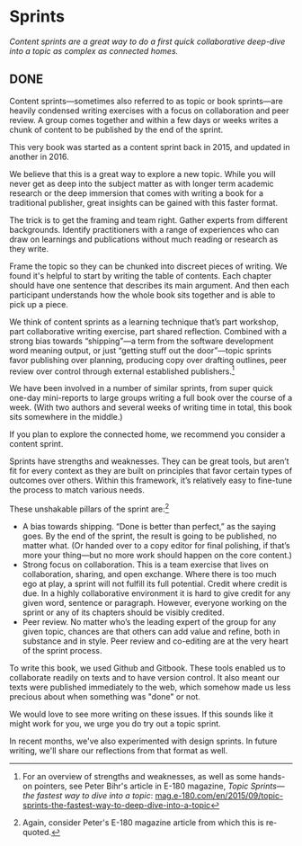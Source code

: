 # Sprints

_Content sprints are a great way to do a first quick collaborative deep-dive into a topic as complex as connected homes._

## DONE

Content sprints—sometimes also referred to as topic or book sprints—are heavily condensed writing exercises with a focus on collaboration and peer review. A group comes together and within a few days or weeks writes a chunk of content to be published by the end of the sprint.

This very book was started as a content sprint back in 2015, and updated in another in 2016.

We believe that this is a great way to explore a new topic. While you will never get as deep into the subject matter as with longer term academic research or the deep immersion that comes with writing a book for a traditional publisher, great insights can be gained with this faster format.

The trick is to get the framing and team right. Gather experts from different backgrounds. Identify practitioners with a range of experiences who can draw on learnings and publications without much reading or research as they write.

Frame the topic so they can be chunked into discreet pieces of writing. We found it's helpful to start by writing the table of contents. Each chapter should have one sentence that describes its main argument. And then each participant understands how the whole book sits together and is able to pick up a piece.  

We think of content sprints as a learning technique that’s part workshop, part collaborative writing exercise, part shared reflection. Combined with a strong bias towards “shipping”—a term from the software development word meaning output, or just “getting stuff out the door”—topic sprints favor publishing over planning, producing copy over drafting outlines, peer review over control through external established publishers.[^1]

We have been involved in a number of similar sprints, from super quick one-day mini-reports to large groups writing a full book over the course of a week. (With two authors and several weeks of writing time in total, this book sits somewhere in the middle.)

If you plan to explore the connected home, we recommend you consider a content sprint.

Sprints have strengths and weaknesses. They can be great tools, but aren’t fit for every context as they are built on principles that favor certain types of outcomes over others. Within this framework, it’s relatively easy to fine-tune the process to match various needs.

These unshakable pillars of the sprint are:[^2]

- A bias towards shipping. “Done is better than perfect,” as the saying goes. By the end of the sprint, the result is going to be published, no matter what. (Or handed over to a copy editor for final polishing, if that’s more your thing—but no more work should happen on the core content.)
- Strong focus on collaboration. This is a team exercise that lives on collaboration, sharing, and open exchange. Where there is too much ego at play, a sprint will not fulfill its full potential. Credit where credit is due. In a highly collaborative environment it is hard to give credit for any given word, sentence or paragraph. However, everyone working on the sprint or any of its chapters should be visibly credited.
- Peer review. No matter who’s the leading expert of the group for any given topic, chances are that others can add value and refine, both in substance and in style. Peer review and co-editing are at the very heart of the sprint process.

To write this book, we used Github and Gitbook. These tools enabled us to collaborate readily on texts and to have version control. It also meant our texts were published immediately to the web, which somehow made us less precious about when something was "done" or not. 

We would love to see more writing on these issues. If this sounds like it might work for you, we urge you do try out a topic sprint.

In recent months, we've also experimented with design sprints. In future writing, we'll share our reflections from that format as well. 

[^1]: For an overview of strengths and weaknesses, as well as some hands-on pointers, see Peter Bihr's article in E-180 magazine, *Topic Sprints—the fastest way to dive into a topic*: [mag.e-180.com/en/2015/09/topic-sprints-the-fastest-way-to-deep-dive-into-a-topic](http://mag.e-180.com/en/2015/09/topic-sprints-the-fastest-way-to-deep-dive-into-a-topic/)
[^2]: Again, consider Peter's E-180 magazine article from which this is re-quoted.
